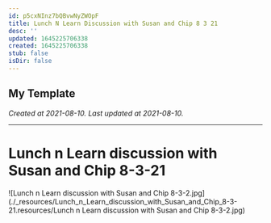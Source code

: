 ```yaml
---
id: p5cxNInz7bQBvwNyZWOpF
title: Lunch N Learn Discussion with Susan and Chip 8 3 21
desc: ''
updated: 1645225706338
created: 1645225706338
stub: false
isDir: false
---
```

My Template
---

_Created at 2021-08-10._
_Last updated at 2021-08-10._




---

# Lunch n Learn discussion with Susan and Chip 8-3-21


![Lunch n Learn discussion with Susan and Chip 8-3-2.jpg](./_resources/Lunch_n_Learn_discussion_with_Susan_and_Chip_8-3-21.resources/Lunch n Learn discussion with Susan and Chip 8-3-2.jpg)


